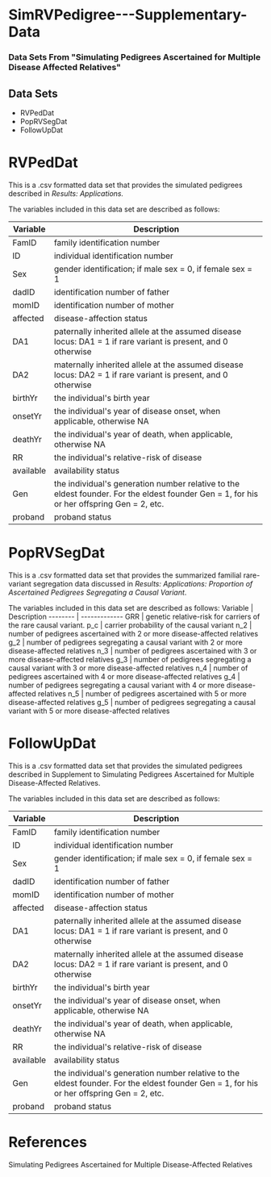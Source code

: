# SimRVPedigree---Supplementary-Data
### Data Sets From "Simulating Pedigrees Ascertained for Multiple Disease Affected Relatives"

## Data Sets
* RVPedDat
* PopRVSegDat
* FollowUpDat

# RVPedDat
This is a .csv formatted data set that provides the simulated pedigrees described in *Results: Applications.*

The variables included in this data set are described as follows:

Variable | Description
-------- | -------------
FamID | family identification number
ID | individual identification number
Sex | gender identification; if male sex = 0, if female sex = 1
dadID | identification number of father
momID | identification number of mother
affected | disease-affection status
DA1 | paternally inherited allele at the assumed disease locus: DA1 = 1 if rare variant is present, and 0 otherwise
DA2 | maternally inherited allele at the assumed disease locus: DA2 = 1 if rare variant is present, and 0 otherwise 
birthYr | the individual's birth year
onsetYr | the individual's year of disease onset, when applicable, otherwise NA
deathYr | the individual's year of death, when applicable, otherwise NA
RR | the individual's relative-risk of disease
available | availability status
Gen | the individual's generation number relative to the eldest founder.  For the eldest founder Gen = 1, for his or her offspring Gen = 2, etc.
proband | proband status

   
# PopRVSegDat
This is a .csv formatted data set that provides the summarized familial rare-variant segregation data discussed in *Results: Applications: Proportion of Ascertained Pedigrees Segregating a Causal Variant*.

The variables included in this data set are described as follows:
Variable | Description
-------- | -------------
GRR | genetic relative-risk for carriers of the rare causal variant.
p_c | carrier probability of the causal variant
n_2 | number of pedigrees ascertained with 2 or more disease-affected relatives
g_2 | number of pedigrees segregating a causal variant with 2 or more disease-affected relatives
n_3 | number of pedigrees ascertained with 3 or more disease-affected relatives
g_3 | number of pedigrees segregating a causal variant with 3 or more disease-affected relatives
n_4 | number of pedigrees ascertained with 4 or more disease-affected relatives
g_4 | number of pedigrees segregating a causal variant with 4 or more disease-affected relatives
n_5 | number of pedigrees ascertained with 5 or more disease-affected relatives
g_5 | number of pedigrees segregating a causal variant with 5 or more disease-affected relatives

# FollowUpDat
This is a .csv formatted data set that provides the simulated pedigrees described in Supplement to Simulating Pedigrees Ascertained for Multiple Disease-Affected Relatives.

The variables included in this data set are described as follows:

Variable | Description
-------- | -------------
FamID | family identification number
ID | individual identification number
Sex | gender identification; if male sex = 0, if female sex = 1
dadID | identification number of father
momID | identification number of mother
affected | disease-affection status
DA1 | paternally inherited allele at the assumed disease locus: DA1 = 1 if rare variant is present, and 0 otherwise
DA2 | maternally inherited allele at the assumed disease locus: DA2 = 1 if rare variant is present, and 0 otherwise 
birthYr | the individual's birth year
onsetYr | the individual's year of disease onset, when applicable, otherwise NA
deathYr | the individual's year of death, when applicable, otherwise NA
RR | the individual's relative-risk of disease
available | availability status
Gen | the individual's generation number relative to the eldest founder.  For the eldest founder Gen = 1, for his or her offspring Gen = 2, etc.
proband | proband status


# References
Simulating Pedigrees Ascertained for Multiple Disease-Affected Relatives